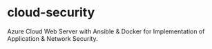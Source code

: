 # cloud-security
Azure Cloud Web Server with Ansible &amp; Docker for Implementation of Application &amp; Network Security.

